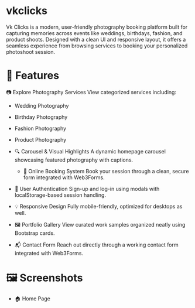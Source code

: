 # vkclicks
Vk Clicks is a modern, user-friendly photography booking platform built for capturing memories across events like weddings, birthdays, fashion, and product shoots. Designed with a clean UI and responsive layout, it offers a seamless experience from browsing services to booking your personalized photoshoot session.

# 🚀 Features

📷 Explore Photography Services
View categorized services including:

   - Wedding Photography

   - Birthday Photography

   - Fashion Photography

   - Product Photography

- 🔍 Carousel & Visual Highlights
A dynamic homepage carousel showcasing featured photography with captions.

  - 📅 Online Booking System
Book your session through a clean, secure form integrated with Web3Forms.

- 👤 User Authentication
Sign-up and log-in using modals with localStorage-based session handling.

- 💡 Responsive Design
Fully mobile-friendly, optimized for desktops as well.

- 🖼️ Portfolio Gallery
View curated work samples organized neatly using Bootstrap cards.

- 📬 Contact Form
Reach out directly through a working contact form integrated with Web3Forms.

# 🖼️ Screenshots

- 🏠 Home Page

